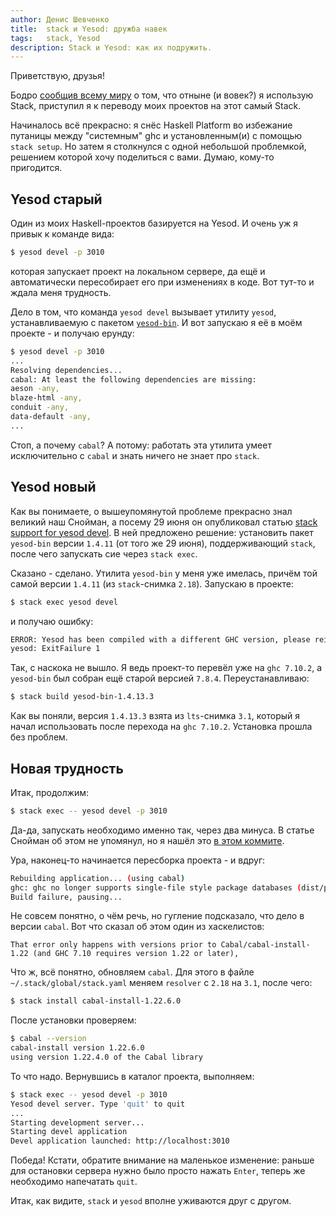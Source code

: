 ```yaml
---
author: Денис Шевченко
title:  stack и Yesod: дружба навек
tags:   stack, Yesod
description: Stack и Yesod: как их подружить.
---
```


Приветствую, друзья!

Бодро [сообщив всему миру](https://twitter.com/dshevchenko_biz/status/631431767338143748) о том, что отныне (и вовек?) я использую Stack, приступил я к переводу моих проектов на этот самый Stack.

Начиналось всё прекрасно: я снёс Haskell Platform во избежание путаницы между "системным" ghc и установленным(и) с помощью `stack setup`. Но затем я столкнулся с одной небольшой проблемкой, решением которой хочу поделиться с вами. Думаю, кому-то пригодится.

## Yesod старый

Один из моих Haskell-проектов базируется на Yesod. И очень уж я привык к команде вида:

```bash
$ yesod devel -p 3010
```

которая запускает проект на локальном сервере, да ещё и автоматически пересобирает его при изменениях в коде. Вот тут-то и ждала меня трудность.

Дело в том, что команда `yesod devel` вызывает утилиту `yesod`, устанавливаемую с пакетом [`yesod-bin`](http://hackage.haskell.org/package/yesod-bin). И вот запускаю я её в моём проекте - и получаю ерунду:

```bash
$ yesod devel -p 3010
...
Resolving dependencies...
cabal: At least the following dependencies are missing:
aeson -any,
blaze-html -any,
conduit -any,
data-default -any,
...
```

Стоп, а почему `cabal`? А потому: работать эта утилита умеет исключительно с `cabal` и знать ничего не знает про `stack`.

## Yesod новый

Как вы понимаете, о вышеупомянутой проблеме прекрасно знал великий наш Снойман, а посему 29 июня он опубликовал статью [stack support for yesod devel](http://www.yesodweb.com/blog/2015/06/stack-support-yesod-devel). В ней предложено решение: установить пакет `yesod-bin` версии `1.4.11` (от того же 29 июня), поддерживающий `stack`, после чего запускать сие через `stack exec`.

Сказано - сделано. Утилита `yesod-bin` у меня уже имелась, причём той самой версии `1.4.11` (из `stack`-снимка `2.18`). Запускаю в проекте:

```bash
$ stack exec yesod devel
```

и получаю ошибку:

```bash
ERROR: Yesod has been compiled with a different GHC version, please reinstall yesod-bin
yesod: ExitFailure 1
```

Так, с наскока не вышло. Я ведь проект-то перевёл уже на `ghc 7.10.2`, а `yesod-bin` был собран ещё старой версией `7.8.4`. Переустанавливаю:

```bash
$ stack build yesod-bin-1.4.13.3
```

Как вы поняли, версия `1.4.13.3` взята из `lts`-снимка `3.1`, который я начал использовать после перехода на `ghc 7.10.2`. Установка прошла без проблем.

## Новая трудность

Итак, продолжим:

```bash
$ stack exec -- yesod devel -p 3010
```

Да-да, запускать необходимо именно так, через два минуса. В статье Снойман об этом не упомянул, но я нашёл это [в этом коммите](https://github.com/yesodweb/yesod/commit/a7cccf2a7c5df8b26da9ea4fdcb6bac5ab3a3b75).

Ура, наконец-то начинается пересборка проекта - и вдруг:

```bash
Rebuilding application... (using cabal)
ghc: ghc no longer supports single-file style package databases (dist/package.conf.inplace) use 'ghc-pkg init' to create the database with the correct format.
Build failure, pausing...
```

Не совсем понятно, о чём речь, но гугление подсказало, что дело в версии `cabal`. Вот что сказал об этом один из хаскелистов:

```
That error only happens with versions prior to Cabal/cabal-install-1.22 (and GHC 7.10 requires version 1.22 or later),
```

Что ж, всё понятно, обновляем `cabal`. Для этого в файле `~/.stack/global/stack.yaml` меняем `resolver` с `2.18` на `3.1`, после чего:

```bash
$ stack install cabal-install-1.22.6.0
```

После установки проверяем:

```bash
$ cabal --version
cabal-install version 1.22.6.0
using version 1.22.4.0 of the Cabal library
```

То что надо. Вернувшись в каталог проекта, выполняем:

```bash
$ stack exec -- yesod devel -p 3010
Yesod devel server. Type 'quit' to quit
...
Starting development server...
Starting devel application
Devel application launched: http://localhost:3010
```

Победа! Кстати, обратите внимание на маленькое изменение: раньше для остановки сервера нужно было просто нажать `Enter`, теперь же необходимо напечатать `quit`.

Итак, как видите, `stack` и `yesod` вполне уживаются друг с другом.
